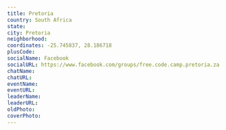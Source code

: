 ```yaml
---
title: Pretoria
country: South Africa
state: 
city: Pretoria
neighborhood: 
coordinates: -25.745837, 28.186718
plusCode:
socialName: Facebook
socialURL: https://www.facebook.com/groups/free.code.camp.pretoria.za
chatName:
chatURL:
eventName:
eventURL:
leaderName:
leaderURL:
oldPhoto: 
coverPhoto:
---
```

